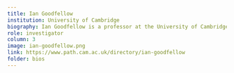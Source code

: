 ```yaml
---
title: Ian Goodfellow
institution: University of Cambridge
biography: Ian Goodfellow is a professor at the University of Cambridge.
role: investigator
column: 3
image: ian-goodfellow.png
link: https://www.path.cam.ac.uk/directory/ian-goodfellow
folder: bios
---
```



